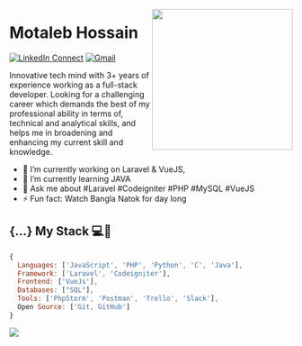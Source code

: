 <a target="_blank" href="#"><img width="250" align="right" src="https://user-images.githubusercontent.com/58518192/87162442-bf3e8180-c2e7-11ea-9f2a-53a50306b7ce.gif"></a>

# Motaleb Hossain

[![LinkedIn Connect](https://img.shields.io/badge/%20-Connect-black?color=14171A&labelColor=212121&logo=linkedin&logoColor=ffcc80)](https://www.linkedin.com/in/motaleb7g)
[![Gmail](https://img.shields.io/badge/%20-Send%20Mail-black?color=14171A&labelColor=ef5350&logo=gmail&logoColor=ffffff)](mailto:bdmotaleb33@gmail.com)

Innovative tech mind with 3+ years of experience working as a full-stack developer. Looking for a challenging career which demands the best
of my professional ability in terms of, technical and analytical skills, and helps me in broadening and enhancing my current skill and knowledge.


- 🔭 I’m currently working on Laravel & VueJS,
- 🌱 I’m currently learning JAVA
- 💬 Ask me about #Laravel #Codeigniter #PHP #MySQL #VueJS
- ⚡ Fun fact: Watch Bangla Natok for day long

## {...} My Stack 💻🚀

```js
{
  Languages: ['JavaScript', 'PHP', 'Python', 'C', 'Java'], 
  Framework: ['Laravel', 'Codeigniter'],
  Frontend: ['VueJs'],
  Databases: ["SQL"],
  Tools: ['PhpStorm', 'Postman', 'Trello', 'Slack'],
  Open Source: ['Git, GitHub']
}
```

<img src="https://github-readme-stats.vercel.app/api/?username=bdmotaleb&show_icons=true&title_color=#454441&icon_color=79ff97&text_color=#454441&bg_color=#dedcd7">
